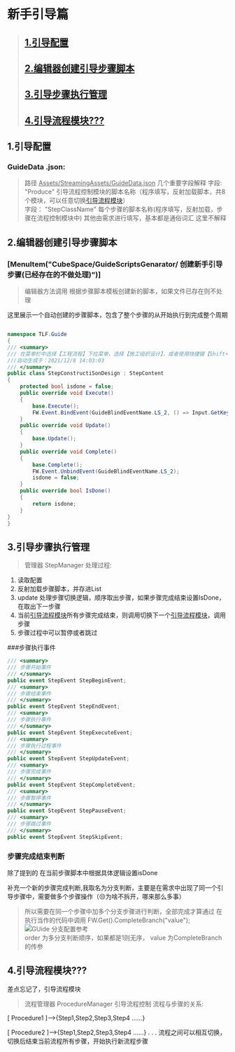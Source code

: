 # 新手引导篇

> ## [1.引导配置](#1引导配置)
> ## [2.编辑器创建引导步骤脚本](#2编辑器创建引导步骤脚本)  
> ## [3.引导步骤执行管理](#3引导步骤执行管理)
> ## [4.引导流程模块???](#4引导流程模块)



## 1.引导配置


### GuideData .json:
> 路径  <u>Assets/StreamingAssets/GuideData.json</u>
> 几个重要字段解释
> 字段: "Produce" 引导流程控制模块的脚本名称（程序填写，反射加载脚本，共8个模块，可以任意切换[引导流程模块](#4引导流程模块)）  
> 字段： "StepClassName" 每个步骤的脚本名称(程序填写，反射加载，步骤在流程控制模块中)
> 其他由需求进行填写，基本都是通俗词汇 这里不解释
> 

## 2.编辑器创建引导步骤脚本

### [MenuItem("CubeSpace/GuideScriptsGenarator/ 创建新手引导步骤(已经存在的不做处理)")]
> 编辑器方法调用
> 根据步骤脚本模板创建新的脚本，如果文件已存在则不处理

这里展示一个自动创建的步骤脚本，包含了整个步骤的从开始执行到完成整个周期

```cs

namespace TLF.Guide
{
/// <summary>
/// 在菜单栏中选择【工程流程】下拉菜单，选择【施工组织设计】，或者使用快捷键【Shift+2】快速进入施工组织设计流程
///自动生成于：2021/12/8 14:03:03
/// </summary>
public class StepConstructiSonDesign : StepContent
{
    protected bool isdone = false;
    public override void Execute()
    {
        base.Execute();
        FW.Event.BindEvent(GuideBlindEventName.LS_2, () => Input.GetKey(KeyCode.LeftShift) && Input.GetKey(KeyCode.Alpha2), () => { isdone = true; });
    }
    public override void Update()
    {
        base.Update();
    }
    public override void Complete()
    {
        base.Complete();
        FW.Event.UnbindEvent(GuideBlindEventName.LS_2);
        isdone = false;
    }
    public override bool IsDone()
    {
        return isdone;
    }
}
}

```

## 3.引导步骤执行管理 
> 管理器 StepManager
> 处理过程:
1. 读取配置
2. 反射加载步骤脚本，并存进List
3. update 处理步骤切换逻辑，顺序取出步骤，如果步骤完成结束设置IsDone，在取出下一步骤
4. 当前[引导流程模块](#4引导流程模块)所有步骤完成结束，则调用切换下一个[引导流程模块](#4引导流程模块)，调用步骤
5. 步骤过程中可以暂停或者跳过

###步骤执行事件

```cs
/// <summary>
/// 步骤开始事件
/// </summary>
public event StepEvent StepBeginEvent;
/// <summary>
/// 步骤结束事件
/// </summary>
public event StepEvent StepEndEvent;
/// <summary>
/// 步骤执行事件
/// </summary>
public event StepEvent StepExecuteEvent;
/// <summary>
/// 步骤执行过程事件
/// </summary>
public event StepEvent StepUpdateEvent;
/// <summary>
/// 步骤完成事件
/// </summary>
public event StepEvent StepCompleteEvent;
/// <summary>
/// 步骤暂停事件
/// </summary>
public event StepEvent StepPauseEvent;
/// <summary>
/// 步骤跳过事件
/// </summary>
public event StepEvent StepSkipEvent;

```

### 步骤完成结束判断

除了提到的 在当前步骤脚本中根据具体逻辑设置isDone

补充一个新的步骤完成判断,我取名为分支判断，主要是在需求中出现了同一个引导步骤中，需要做多个步骤操作（😒为啥不拆开，哪来那么多事）
> 所以需要在同一个步骤中加多个分支步骤进行判断，全部完成才算通过
> 在执行当作的代码中调用   FW.Get<StepManager>().CompleteBranch("value");
> ![GUide 分支配置参考](图1.png)  
> order 为多分支判断顺序，如果都是1则无序，
> value 为CompleteBranch的传参


## 4.引导流程模块???

差点忘记了，引导流程模块
> 流程管理器 ProcedureManager 引导流程控制
流程与步骤的关系:

[ Procedure1 ]-->{Step1,Step2,Step3,Step4 ......}  

[ Procedure2 ]-->{Step1,Step2,Step3,Step4 ......}
.
.
.
流程之间可以相互切换，切换后结束当前流程所有步骤，开始执行新流程步骤

